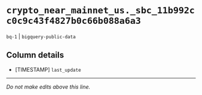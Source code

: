 # `crypto_near_mainnet_us._sbc_11b992cc0c9c43f4827b0c66b088a6a3`
`bq-1` | `bigquery-public-data`

## Column details
* [TIMESTAMP] `last_update`

-------------------------------------------------------------------------------
*Do not make edits above this line.*
